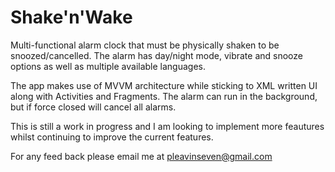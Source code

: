 # Shake'n'Wake
Multi-functional alarm clock that must be physically shaken to be snoozed/cancelled.
The alarm has day/night mode, vibrate and snooze options as well as multiple available languages.


The app makes use of MVVM architecture while sticking to XML written UI along with Activities and Fragments. 
The alarm can run in the background, but if force closed will cancel all alarms.

This is still a work in progress and I am looking to implement more feautures whilst continuing to improve the current features.

For any feed back please email me at pleavinseven@gmail.com
